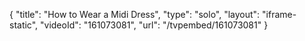 {
    "title": "How to Wear a Midi Dress",
    "type": "solo",
    "layout": "iframe-static",
    "videoId": "161073081",
    "url": "\/tvpembed\/161073081"
}